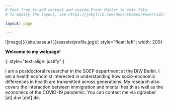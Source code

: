 ```yaml
---
# Feel free to add content and custom Front Matter to this file.
# To modify the layout, see https://jekyllrb.com/docs/themes/#overriding-theme-defaults

layout: page

---
```



![image]({{site.baseurl }}/assets/profile.jpg){: style="float: left"; width: 200}

 **Welcome to my webpage!**

 {: style="text-align: justify" }

 I am a postdoctoral researcher in the SOEP department at the DIW Berlin. I am a health economist interested in understanding how socio-economic differences in health are transmitted across generations. My research also covers the interaction between immigration and mental health as well as the economics of the COVID-19 pandemic. You can contact me via dgraeber [at] diw [dot] de.
